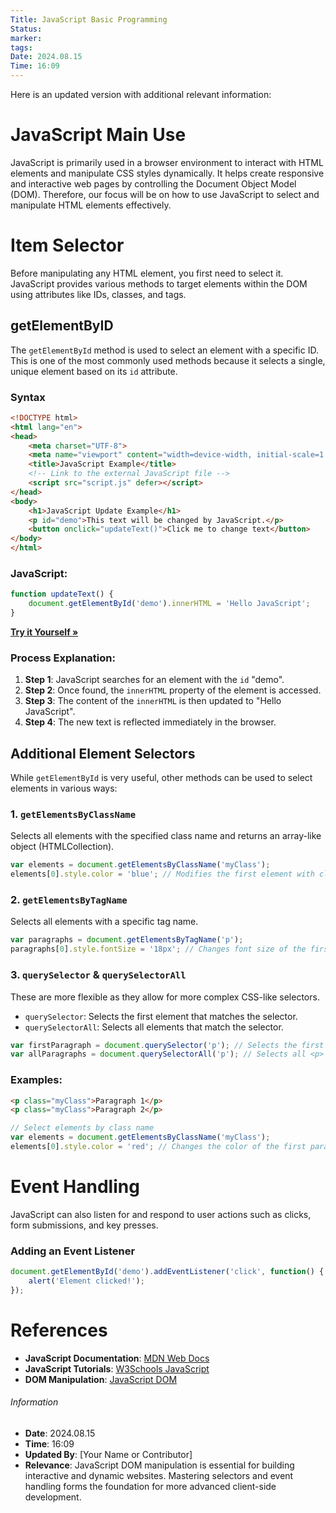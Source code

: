 ```yaml
---
Title: JavaScript Basic Programming
Status: 
marker: 
tags: 
Date: 2024.08.15
Time: 16:09
---
```

Here is an updated version with additional relevant information:

# JavaScript Main Use
JavaScript is primarily used in a browser environment to interact with HTML elements and manipulate CSS styles dynamically. It helps create responsive and interactive web pages by controlling the Document Object Model (DOM). Therefore, our focus will be on how to use JavaScript to select and manipulate HTML elements effectively.

# Item Selector
Before manipulating any HTML element, you first need to select it. JavaScript provides various methods to target elements within the DOM using attributes like IDs, classes, and tags.

## getElementByID
The `getElementById` method is used to select an element with a specific ID. This is one of the most commonly used methods because it selects a single, unique element based on its `id` attribute.

### Syntax
```html
<!DOCTYPE html>
<html lang="en">
<head>
    <meta charset="UTF-8">
    <meta name="viewport" content="width=device-width, initial-scale=1.0">
    <title>JavaScript Example</title>
    <!-- Link to the external JavaScript file -->
    <script src="script.js" defer></script>
</head>
<body>
    <h1>JavaScript Update Example</h1>
    <p id="demo">This text will be changed by JavaScript.</p>
    <button onclick="updateText()">Click me to change text</button>
</body>
</html>
```

### JavaScript:
```js
function updateText() {
    document.getElementById('demo').innerHTML = 'Hello JavaScript';
}
```
**[Try it Yourself »](https://www.w3schools.com/js/tryit.asp?filename=tryjs_intro_inner_html_quotes)**

### Process Explanation:
1. **Step 1**: JavaScript searches for an element with the `id` "demo".
2. **Step 2**: Once found, the `innerHTML` property of the element is accessed.
3. **Step 3**: The content of the `innerHTML` is then updated to "Hello JavaScript".
4. **Step 4**: The new text is reflected immediately in the browser.

## Additional Element Selectors
While `getElementById` is very useful, other methods can be used to select elements in various ways:

### 1. `getElementsByClassName`
Selects all elements with the specified class name and returns an array-like object (HTMLCollection).
```js
var elements = document.getElementsByClassName('myClass');
elements[0].style.color = 'blue'; // Modifies the first element with class 'myClass'
```

### 2. `getElementsByTagName`
Selects all elements with a specific tag name.
```js
var paragraphs = document.getElementsByTagName('p');
paragraphs[0].style.fontSize = '18px'; // Changes font size of the first paragraph
```

### 3. `querySelector` & `querySelectorAll`
These are more flexible as they allow for more complex CSS-like selectors.
- `querySelector`: Selects the first element that matches the selector.
- `querySelectorAll`: Selects all elements that match the selector.
```js
var firstParagraph = document.querySelector('p'); // Selects the first <p> element
var allParagraphs = document.querySelectorAll('p'); // Selects all <p> elements
```

### Examples:
```html
<p class="myClass">Paragraph 1</p>
<p class="myClass">Paragraph 2</p>
```

```js
// Select elements by class name
var elements = document.getElementsByClassName('myClass');
elements[0].style.color = 'red'; // Changes the color of the first paragraph with class 'myClass'
```

# Event Handling
JavaScript can also listen for and respond to user actions such as clicks, form submissions, and key presses.

### Adding an Event Listener
```js
document.getElementById('demo').addEventListener('click', function() {
    alert('Element clicked!');
});
```

# References

- **JavaScript Documentation**: [MDN Web Docs](https://developer.mozilla.org/en-US/docs/Web/JavaScript)
- **JavaScript Tutorials**: [W3Schools JavaScript](https://www.w3schools.com/js/)
- **DOM Manipulation**: [JavaScript DOM](https://developer.mozilla.org/en-US/docs/Web/API/Document_Object_Model)

###### Information
- **Date**: 2024.08.15
- **Time**: 16:09
- **Updated By**: [Your Name or Contributor] 
- **Relevance**: JavaScript DOM manipulation is essential for building interactive and dynamic websites. Mastering selectors and event handling forms the foundation for more advanced client-side development.
